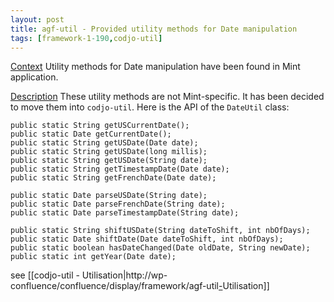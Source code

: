 ```yaml
---
layout: post
title: agf-util - Provided utility methods for Date manipulation
tags: [framework-1-190,codjo-util]
---
```

<u>Context</u>
Utility methods for Date manipulation have been found in Mint application.

<u>Description</u>
These utility methods are not Mint-specific. It has been decided to move them into ```codjo-util```. Here is the API of the ```DateUtil``` class:

```
public static String getUSCurrentDate();
public static Date getCurrentDate();
public static String getUSDate(Date date);
public static String getUSDate(long millis);
public static String getUSDate(String date);
public static String getTimestampDate(Date date);
public static String getFrenchDate(Date date);

public static Date parseUSDate(String date);
public static Date parseFrenchDate(String date);
public static Date parseTimestampDate(String date);

public static String shiftUSDate(String dateToShift, int nbOfDays);
public static Date shiftDate(Date dateToShift, int nbOfDays);
public static boolean hasDateChanged(Date oldDate, String newDate);
public static int getYear(Date date);
```

see [[codjo-util - Utilisation|http://wp-confluence/confluence/display/framework/agf-util<u>-</u>Utilisation]]